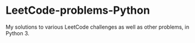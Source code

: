 # LeetCode-problems-Python
My solutions to various LeetCode challenges as well as other problems, in Python 3.
